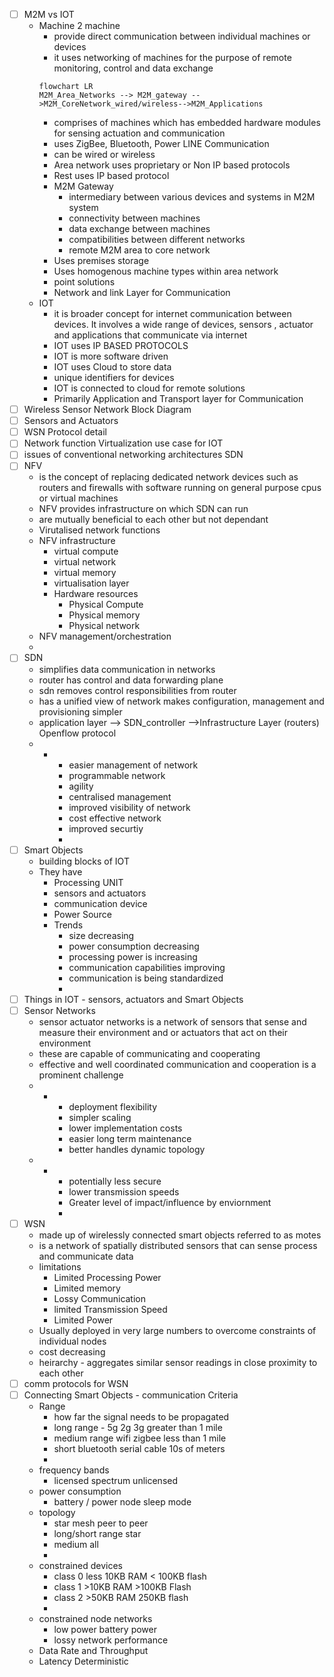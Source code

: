 - [ ] M2M vs IOT
	- Machine 2 machine
		- provide direct communication between individual machines or devices
		- it uses networking of machines for the purpose of remote monitoring, control and data exchange
		```mermaid
		flowchart LR
		M2M_Area_Networks --> M2M_gateway -->M2M_CoreNetwork_wired/wireless-->M2M_Applications
		```
		- comprises of machines which has embedded hardware modules for sensing actuation and communication
		- uses ZigBee, Bluetooth, Power LINE Communication
		- can be wired or wireless
		- Area network uses proprietary or Non IP based protocols
		- Rest uses IP based protocol
		- M2M Gateway
			- intermediary between various devices and systems in M2M system
			- connectivity between machines
			- data exchange between machines
			- compatibilities between different networks
			- remote M2M area to core network
		- Uses premises storage
		- Uses homogenous machine types within area network
		- point solutions
		- Network and link Layer for Communication
	- IOT
		- it is broader concept for internet communication between devices. It involves  a wide range of devices, sensors , actuator and applications that communicate via internet
		- IOT uses IP BASED PROTOCOLS
		- IOT is more software driven
		- IOT uses Cloud to store data
		- unique identifiers for devices
		- IOT is connected to cloud for remote solutions
		- Primarily Application and Transport layer for Communication
- [ ] Wireless Sensor Network Block Diagram
- [ ] Sensors and Actuators
- [ ] WSN Protocol detail
- [ ] Network function Virtualization use case for IOT
- [ ] issues of conventional networking architectures SDN
- [ ] NFV
	- is the concept of replacing dedicated network devices such as routers and firewalls with software running on general purpose cpus or virtual machines
	- NFV provides infrastructure on which SDN can run
	- are mutually beneficial to each other but not dependant 
	- Virutalised network functions 
	- NFV infrastructure
		- virtual compute 
		- virtual network
		- virtual memory
		- virtualisation layer
		- Hardware resources
			- Physical Compute
			- Physical memory
			- Physical network
	- NFV management/orchestration
	- 
- [ ] SDN
	- simplifies data communication in networks
	- router has control and data forwarding plane
	- sdn removes control responsibilities from router
	- has a unified view of network makes configuration, management and provisioning simpler
	- application layer --> SDN_controller -->Infrastructure Layer (routers) Openflow protocol
	- +
		- easier management of network
		- programmable network
		- agility
		- centralised management
		- improved visibility of network
		- cost effective network
		- improved securtiy
		- 
- [ ] Smart Objects
	- building blocks of IOT
	- They have
		- Processing UNIT
		- sensors and actuators
		- communication device
		- Power Source
		- Trends
			- size decreasing
			- power consumption decreasing
			- processing power is increasing
			- communication capabilities improving
			- communication is being standardized
			- 
- [ ] Things in IOT - sensors, actuators and Smart Objects
- [ ] Sensor Networks 
	- sensor actuator networks is a network of sensors that sense and measure their environment and or actuators that act on their environment
	- these are capable of communicating and cooperating
	- effective and well coordinated communication and cooperation is a prominent challenge
	- +
		- deployment flexibility
		- simpler scaling
		- lower implementation costs
		- easier long term maintenance
		- better handles dynamic topology
	- -
		- potentially less secure
		- lower transmission speeds
		- Greater level of impact/influence by enviornment
		- 
- [ ] WSN
	- made up of wirelessly connected smart objects referred to as motes
	- is a network of spatially distributed sensors that can sense process and communicate data
	- limitations
		- Limited Processing Power
		- Limited memory
		- Lossy Communication
		- limited Transmission Speed
		- Limited Power
	- Usually deployed in very large numbers to overcome constraints of individual nodes
	- cost decreasing
	- heirarchy - aggregates similar sensor readings in  close proximity to each other
- [ ] comm protocols for WSN
- [ ] Connecting Smart Objects - communication Criteria
	- Range
		- how far the signal needs to be propagated
		- long range - 5g 2g 3g  greater than 1 mile
		- medium range wifi zigbee less than 1 mile
		- short bluetooth serial cable 10s of meters
		- 
	- frequency bands
		- licensed spectrum unlicensed
	- power consumption
		- battery / power node sleep mode
	- topology
		- star mesh peer to peer 
		- long/short range star 
		- medium all
		- 
	- constrained devices
		- class 0 less 10KB RAM < 100KB flash
		- class 1 >10KB RAM >100KB Flash
		- class 2 >50KB RAM 250KB flash
		- 
	- constrained node networks
		- low power battery power
		- lossy network performance
	- Data Rate and Throughput
	- Latency Deterministic